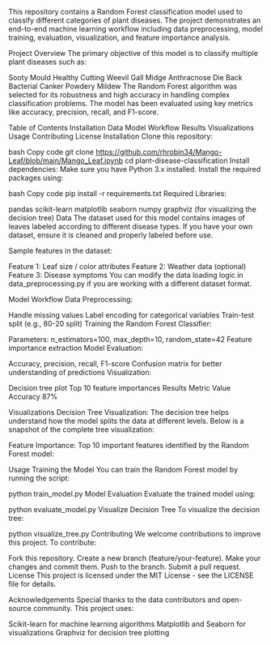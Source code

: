 This repository contains a Random Forest classification model used to classify different categories of plant diseases. The project demonstrates an end-to-end machine learning workflow including data preprocessing, model training, evaluation, visualization, and feature importance analysis.

Project Overview
The primary objective of this model is to classify multiple plant diseases such as:

Sooty Mould
Healthy
Cutting Weevil
Gall Midge
Anthracnose
Die Back
Bacterial Canker
Powdery Mildew
The Random Forest algorithm was selected for its robustness and high accuracy in handling complex classification problems. The model has been evaluated using key metrics like accuracy, precision, recall, and F1-score.

Table of Contents
Installation
Data
Model Workflow
Results
Visualizations
Usage
Contributing
License
Installation
Clone this repository:

bash
Copy code
git clone https://github.com/rhrobin34/Mango-Leaf/blob/main/Mango_Leaf.ipynb
cd plant-disease-classification
Install dependencies: Make sure you have Python 3.x installed. Install the required packages using:

bash
Copy code
pip install -r requirements.txt
Required Libraries:

pandas
scikit-learn
matplotlib
seaborn
numpy
graphviz (for visualizing the decision tree)
Data
The dataset used for this model contains images of leaves labeled according to different disease types. If you have your own dataset, ensure it is cleaned and properly labeled before use.

Sample features in the dataset:

Feature 1: Leaf size / color attributes
Feature 2: Weather data (optional)
Feature 3: Disease symptoms
You can modify the data loading logic in data_preprocessing.py if you are working with a different dataset format.

Model Workflow
Data Preprocessing:

Handle missing values
Label encoding for categorical variables
Train-test split (e.g., 80-20 split)
Training the Random Forest Classifier:

Parameters: n_estimators=100, max_depth=10, random_state=42
Feature importance extraction
Model Evaluation:

Accuracy, precision, recall, F1-score
Confusion matrix for better understanding of predictions
Visualization:

Decision tree plot
Top 10 feature importances
Results
Metric	Value
Accuracy	87%

Visualizations
Decision Tree Visualization: The decision tree helps understand how the model splits the data at different levels. Below is a snapshot of the complete tree visualization:

Feature Importance: Top 10 important features identified by the Random Forest model:

Usage
Training the Model
You can train the Random Forest model by running the script:

python train_model.py
Model Evaluation
Evaluate the trained model using:

python evaluate_model.py
Visualize Decision Tree
To visualize the decision tree:

python visualize_tree.py
Contributing
We welcome contributions to improve this project. To contribute:

Fork this repository.
Create a new branch (feature/your-feature).
Make your changes and commit them.
Push to the branch.
Submit a pull request.
License
This project is licensed under the MIT License - see the LICENSE file for details.

Acknowledgements
Special thanks to the data contributors and open-source community. This project uses:

Scikit-learn for machine learning algorithms
Matplotlib and Seaborn for visualizations
Graphviz for decision tree plotting
